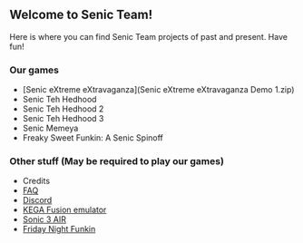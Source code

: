 ## Welcome to Senic Team!

Here is where you can find Senic Team projects of past and present. Have fun!

### Our games


* [Senic eXtreme eXtravaganza](Senic eXtreme eXtravaganza Demo 1.zip)
* Senic Teh Hedhood
* Senic Teh Hedhood 2
* Senic Teh Hedhood 3
* Senic Memeya
* Freaky Sweet Funkin: A Senic Spinoff


### Other stuff (May be required to play our games)


* Credits
* [FAQ](https://thekingdudidly.github.io/SenicTeam.io-FAQ/)
* [Discord](https://discord.gg/wjzF7NArAn)
* [KEGA Fusion emulator](https://www.carpeludum.com/kega-fusion/)
* [Sonic 3 AIR](https://sonic3air.org/)
* [Friday Night Funkin](https://ninja-muffin24.itch.io/funkin/)

